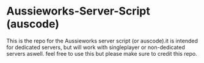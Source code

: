 # Aussieworks-Server-Script (auscode)
This is the repo for the Aussieworks server script (or auscode).it is intended for dedicated servers, but will work with singleplayer or non-dedicated servers aswell. feel free to use this but please make sure to credit this repo. 
